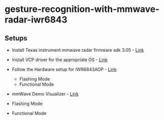 # gesture-recognition-with-mmwave-radar-iwr6843

## Setups
- Install Texas instrument mmwave radar firmware sdk 3.05 - [Link](https://dev.ti.com/gallery/view/mmwave/mmWave_Demo_Visualizer/ver/3.5.0/)
- Install VCP driver for the appropriate OS - [Link](https://www.silabs.com/developers/usb-to-uart-bridge-vcp-drivers?tab=downloads) 
- Follow the Hardware setup for IWR6843AOP - [Link](https://training.ti.com/hardware-setup-iwr6843aop?context=1128486-1139154-1147566)  
    - Flashing Mode 
    - Functional Mode 

- mmWave Demo Visualizer - [Link](https://dev.ti.com/gallery/view/mmwave/mmWave_Demo_Visualizer/ver/3.5.0/)
- Flashing Mode
- Functional Mode  
